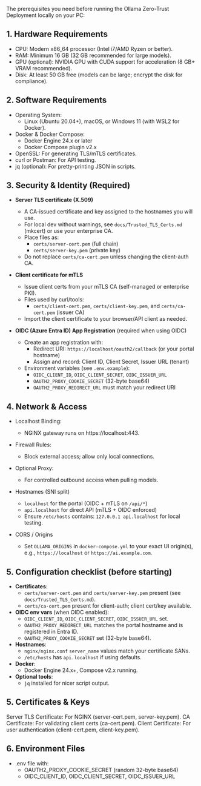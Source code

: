 The prerequisites you need before running the Ollama Zero-Trust Deployment locally on your PC:

## 1. Hardware Requirements
- CPU: Modern x86_64 processor (Intel i7/AMD Ryzen or better).
- RAM: Minimum 16 GB (32 GB recommended for large models).
- GPU (optional): NVIDIA GPU with CUDA support for acceleration (8 GB+ VRAM recommended).
- Disk: At least 50 GB free (models can be large; encrypt the disk for compliance).

## 2. Software Requirements
- Operating System:
  - Linux (Ubuntu 20.04+), macOS, or Windows 11 (with WSL2 for Docker).
- Docker & Docker Compose:
  - Docker Engine 24.x or later
  - Docker Compose plugin v2.x
- OpenSSL: For generating TLS/mTLS certificates.
- curl or Postman: For API testing.
- jq (optional): For pretty-printing JSON in scripts.

## 3. Security & Identity (Required)
- __Server TLS certificate (X.509)__
  - A CA-issued certificate and key assigned to the hostnames you will use.
  - For local dev without warnings, see `docs/Trusted_TLS_Certs.md` (mkcert) or use your enterprise CA.
  - Place files as:
    - `certs/server-cert.pem` (full chain)
    - `certs/server-key.pem` (private key)
  - Do not replace `certs/ca-cert.pem` unless changing the client-auth CA.

- __Client certificate for mTLS__
  - Issue client certs from your mTLS CA (self-managed or enterprise PKI).
  - Files used by curl/tools:
    - `certs/client-cert.pem`, `certs/client-key.pem`, and `certs/ca-cert.pem` (issuer CA)
  - Import the client certificate to your browser/API client as needed.

- __OIDC (Azure Entra ID) App Registration__ (required when using OIDC)
  - Create an app registration with:
    - Redirect URI: `https://localhost/oauth2/callback` (or your portal hostname)
    - Assign and record: Client ID, Client Secret, Issuer URL (tenant)
  - Environment variables (see `.env.example`):
    - `OIDC_CLIENT_ID`, `OIDC_CLIENT_SECRET`, `OIDC_ISSUER_URL`
    - `OAUTH2_PROXY_COOKIE_SECRET` (32-byte base64)
    - `OAUTH2_PROXY_REDIRECT_URL` must match your redirect URI

## 4. Network & Access
- Localhost Binding:
  - NGINX gateway runs on https://localhost:443.
- Firewall Rules:
  - Block external access; allow only local connections.
- Optional Proxy:
  - For controlled outbound access when pulling models.

- Hostnames (SNI split)
  - `localhost` for the portal (OIDC + mTLS on `/api/*`)
  - `api.localhost` for direct API (mTLS + OIDC enforced)
  - Ensure `/etc/hosts` contains: `127.0.0.1 api.localhost` for local testing.

- CORS / Origins
  - Set `OLLAMA_ORIGINS` in `docker-compose.yml` to your exact UI origin(s), e.g., `https://localhost` or `https://ai.example.com`.

## 5. Configuration checklist (before starting)
- __Certificates__:
  - `certs/server-cert.pem` and `certs/server-key.pem` present (see `docs/Trusted_TLS_Certs.md`).
  - `certs/ca-cert.pem` present for client-auth; client cert/key available.
- __OIDC env vars__ (when OIDC enabled):
  - `OIDC_CLIENT_ID`, `OIDC_CLIENT_SECRET`, `OIDC_ISSUER_URL` set.
  - `OAUTH2_PROXY_REDIRECT_URL` matches the portal hostname and is registered in Entra ID.
  - `OAUTH2_PROXY_COOKIE_SECRET` set (32-byte base64).
- __Hostnames__:
  - `nginx/nginx.conf` `server_name` values match your certificate SANs.
  - `/etc/hosts` has `api.localhost` if using defaults.
- __Docker__:
  - Docker Engine 24.x+, Compose v2.x running.
- __Optional tools__:
  - `jq` installed for nicer script output.

## 5. Certificates & Keys
Server TLS Certificate: For NGINX (server-cert.pem, server-key.pem).
CA Certificate: For validating client certs (ca-cert.pem).
Client Certificate: For user authentication (client-cert.pem, client-key.pem).

## 6. Environment Files
- .env file with:
  - OAUTH2_PROXY_COOKIE_SECRET (random 32-byte base64)
  - OIDC_CLIENT_ID, OIDC_CLIENT_SECRET, OIDC_ISSUER_URL
